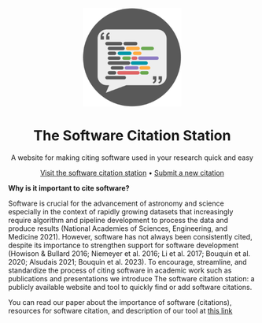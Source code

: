 <div align="center">
  <img width='200px' src='img/software-citation-station.png'>
  <h1>The Software Citation Station</h1>
  <p>A website for making citing software used in your research quick and easy</p>
</div>

<p align="center">
  <a href="https://www.tomwagg.com/software-citation-station/">Visit the software citation station</a>
  • 
  <a href="https://github.com/TomWagg/software-citation-station/issues/new?assignees=&labels=new-citation&projects=&template=01-citation.md&title=">Submit a new citation</a>
</p>

**Why is it important to cite software?**

Software is crucial for the advancement of astronomy and science especially in the context of rapidly growing datasets that increasingly require algorithm and pipeline development to process the data and produce results (National Academies of Sciences, Engineering, and Medicine 2021). However,
software has not always been consistently cited, despite its importance to strengthen support for software development  (Howison & Bullard 2016; Niemeyer et al. 2016; Li et al. 2017; Bouquin et al. 2020; Alsudais 2021; Bouquin et al. 2023). 
To encourage, streamline, and standardize the process of citing software in academic work such as publications and presentations we introduce The software citation station: a publicly available website and tool to quickly find or add software citations.

You can read our paper about the importance of software (citations), resources for software citation, and description of our tool at  [this link](Software_Citations_in_Astronomy.pdf)   <br>
